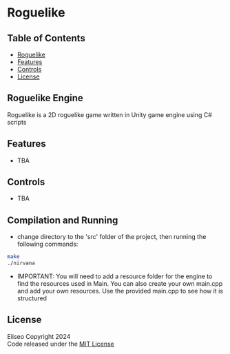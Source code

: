 # Roguelike

## Table of Contents
- [Roguelike](#Roguelike-engine)
- [Features](#features)
- [Controls](#controls)
- [License](#license)

## Roguelike Engine
Roguelike is a 2D roguelike game written in Unity game engine using C# scripts

## Features
* TBA

## Controls
* TBA

## Compilation and Running
* change directory to the 'src' folder of the project, then running the following commands:

```sh
make
./nirvana
```

* IMPORTANT: You will need to add a resource folder for
the engine to find the resources used in Main.
You can also create your own main.cpp and add your own resources.
Use the provided main.cpp to see how it is structured

## License
Eliseo Copyright 2024
<br>
Code released under the [MIT License](LICENSE)
